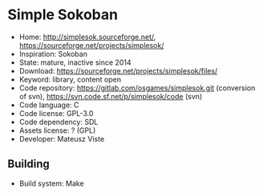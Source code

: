 # Simple Sokoban

- Home: http://simplesok.sourceforge.net/, https://sourceforge.net/projects/simplesok/
- Inspiration: Sokoban
- State: mature, inactive since 2014
- Download: https://sourceforge.net/projects/simplesok/files/
- Keyword: library, content open
- Code repository: https://gitlab.com/osgames/simplesok.git (conversion of svn), https://svn.code.sf.net/p/simplesok/code (svn)
- Code language: C
- Code license: GPL-3.0
- Code dependency: SDL
- Assets license: ? (GPL)
- Developer: Mateusz Viste

## Building

- Build system: Make
